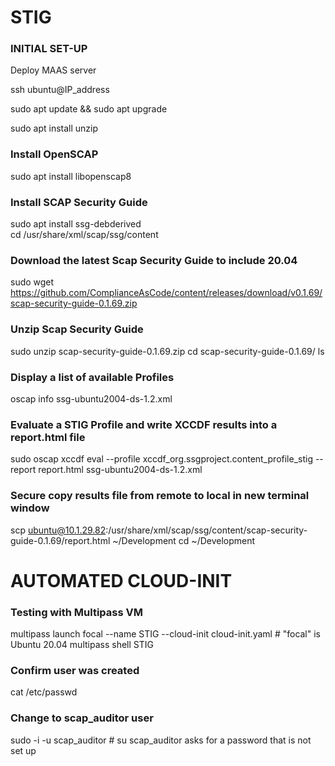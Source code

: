 # STIG

### INITIAL SET-UP
Deploy MAAS server

ssh ubuntu@IP_address

sudo apt update && sudo apt upgrade

sudo apt install unzip

### Install OpenSCAP
sudo apt install libopenscap8     

### Install SCAP Security Guide
sudo apt install ssg-debderived    
cd /usr/share/xml/scap/ssg/content

### Download the latest Scap Security Guide to include 20.04
sudo wget https://github.com/ComplianceAsCode/content/releases/download/v0.1.69/scap-security-guide-0.1.69.zip     

### Unzip Scap Security Guide
sudo unzip scap-security-guide-0.1.69.zip
cd scap-security-guide-0.1.69/
ls

### Display a list of available Profiles
oscap info ssg-ubuntu2004-ds-1.2.xml

### Evaluate a STIG Profile and write XCCDF results into a report.html file
sudo oscap xccdf eval --profile xccdf_org.ssgproject.content_profile_stig --report report.html ssg-ubuntu2004-ds-1.2.xml

### Secure copy results file from remote to local in new terminal window
scp ubuntu@10.1.29.82:/usr/share/xml/scap/ssg/content/scap-security-guide-0.1.69/report.html ~/Development
cd ~/Development

# AUTOMATED CLOUD-INIT

### Testing with Multipass VM
multipass launch focal --name STIG --cloud-init cloud-init.yaml # "focal" is Ubuntu 20.04
multipass shell STIG

### Confirm user was created
cat /etc/passwd

### Change to scap_auditor user
sudo -i -u scap_auditor # su scap_auditor asks for a password that is not set up

